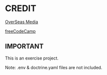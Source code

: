 # CREDIT

[ OverSeas Media ](https://www.youtube.com/channel/UCPsBHZLaXkZ_mmapD8vBLXg)

[ freeCodeCamp ](https://www.youtube.com/watch?v=Bo0guUbL5uo)


## IMPORTANT

This is an exercise project.

Note: .env  & doctrine.yaml
files are not included.


